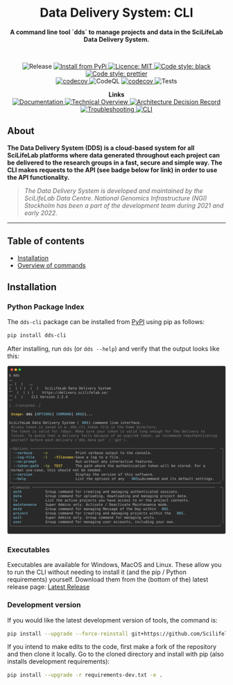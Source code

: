 <p>
   <h1 align="center">Data Delivery System: CLI</h1>
</p>

<p align="center">
    <b>A command line tool `dds` to manage projects and data in the SciLifeLab Data Delivery System.</b>
</p>
<br />

<p align="center">
<img alt="Release" src="https://img.shields.io/github/v/release/SciLifeLabDataCentre/dds_cli">
<a href="https://pypi.org/project/dds-cli/">
    <img alt="Install from PyPi" src="https://img.shields.io/badge/install%20with-PyPI-blue.svg?logo=pypi">
</a>
<a href="https://opensource.org/licenses/MIT">
    <img alt="Licence: MIT" src="https://img.shields.io/badge/License-MIT-yellow.svg">
</a>
<a href="[https://opensource.org/licenses/MIT](https://github.com/psf/black)">
    <img alt="Code style: black" src="https://img.shields.io/badge/code%20style-black-000000.svg">
</a>
<a href="https://prettier.io/">
    <img alt="Code style: prettier" src="https://img.shields.io/badge/code_style-prettier-ff69b4.svg">
</a>
<br />
<a href="https://github.com/ScilifelabDataCentre/dds_cli/actions/workflows/lint-black-cli.yml">
    <img alt="codecov" src="https://github.com/ScilifelabDataCentre/dds_cli/actions/workflows/lint-black-cli.yml/badge.svg?event=push">
</a>
<img alt="CodeQL" src="https://github.com/ScilifelabDataCentre/dds_cli/actions/workflows/codeql-cli.yml/badge.svg">
<a href="https://codecov.io/gh/ScilifelabDataCentre/dds_web">
    <img alt="codecov" src="https://codecov.io/gh/ScilifelabDataCentre/dds_cli/branch/dev/graph/badge.svg?token=r5tM6o08Sd">
</a>
<img alt="Tests" src="https://github.com/ScilifelabDataCentre/dds_cli/actions/workflows/pytest-cli.yml/badge.svg">
</p>

<p align="center">
<b>Links</b>
<br />
<a href="https://scilifelabdatacentre.github.io/dds_cli/">
    <img alt="Documentation" src="https://img.shields.io/badge/-Documentation-222222?logo=github-pages">
</a>
<a href="https://github.com/ScilifelabDataCentre/dds_web/blob/master/doc/Technical-Overview.pdf">
    <img alt="Technical Overview" src="https://img.shields.io/badge/-Technical%20Overview-informational?logo=github">
</a>
<a href="https://github.com/ScilifelabDataCentre/dds_web/wiki/Architecture-Decision-Record,-ADR">
    <img alt="Architecture Decision Record" src="https://img.shields.io/badge/-ADR-000000?logo=github">
</a>
<a href="https://github.com/ScilifelabDataCentre/dds_web/blob/master/doc/Troubleshooting.pdf">
    <img alt="Troubleshooting" src="https://img.shields.io/badge/-Troubleshooting%20Guide-red?logo=github">
</a>
<a href="https://github.com/ScilifelabDataCentre/dds_web">
    <img alt="CLI" src="https://img.shields.io/badge/-Web / API-yellow?logo=github">
</a>
</p>

## About

**The Data Delivery System (DDS) is a cloud-based system for all SciLifeLab platforms where data generated throughout each project can be delivered to the research groups in a fast, secure and simple way. The CLI makes requests to the API (see badge below for link) in order to use the API functionality.**

> _The Data Delivery System is developed and maintained by the SciLifeLab Data Centre. National Genomics Infrastructure (NGI) Stockholm has been a part of the development team during 2021 and early 2022._

---

## Table of contents

- [Installation](#installation)
- [Overview of commands](#overview-of-commands)

## Installation

### Python Package Index

The `dds-cli` package can be installed from [PyPI](https://pypi.python.org/pypi/dds_cli/) using pip as follows:

```bash
pip install dds-cli
```

After installing, run `dds` (or `dds --help`) and verify that the output looks like this:

![dds help command](img/dds-help-1.svg)

### Executables

Executables are available for Windows, MacOS and Linux. These allow you to run the CLI without needing to install it (and the pip / Python requirements) yourself. Download them from the (bottom of the) latest release page: [Latest Release](https://github.com/ScilifelabDataCentre/dds_cli/releases/latest/)

### Development version

If you would like the latest development version of tools, the command is:

```bash
pip install --upgrade --force-reinstall git+https://github.com/ScilifelabDataCentre/dds_cli.git@dev
```

If you intend to make edits to the code, first make a fork of the repository and then clone it locally.
Go to the cloned directory and install with pip (also installs development requirements):

```bash
pip install --upgrade -r requirements-dev.txt -e .
```
